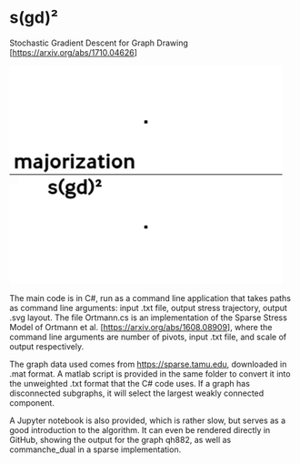 # s(gd)²
Stochastic Gradient Descent for Graph Drawing [<https://arxiv.org/abs/1710.04626>]

![image](comparison.gif)

The main code is in C#, run as a command line application that takes paths as command line arguments: input .txt file, output stress trajectory, output .svg layout.
The file Ortmann.cs is an implementation of the Sparse Stress Model of Ortmann et al. [<https://arxiv.org/abs/1608.08909>], where the command line arguments are number of pivots, input .txt file, and scale of output respectively.

The graph data used comes from <https://sparse.tamu.edu>, downloaded in .mat format. A matlab script is provided in the same folder to convert it into the unweighted .txt format that the C# code uses. If a graph has disconnected subgraphs, it will select the largest weakly connected component.

A Jupyter notebook is also provided, which is rather slow, but serves as a good introduction to the algorithm. It can even be rendered directly in GitHub, showing the output for the graph qh882, as well as commanche\_dual in a sparse implementation.
